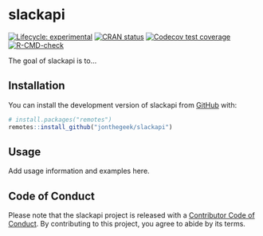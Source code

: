 
<!-- README.md is generated from README.Rmd. Please edit that file -->

# slackapi

<!-- badges: start -->

[![Lifecycle:
experimental](https://img.shields.io/badge/lifecycle-experimental-orange.svg)](https://lifecycle.r-lib.org/articles/stages.html#experimental)
[![CRAN
status](https://www.r-pkg.org/badges/version/slackapi)](https://CRAN.R-project.org/package=slackapi)
[![Codecov test
coverage](https://codecov.io/gh/jonthegeek/slackapi/graph/badge.svg)](https://app.codecov.io/gh/jonthegeek/slackapi)
[![R-CMD-check](https://github.com/jonthegeek/slackapi/actions/workflows/R-CMD-check.yaml/badge.svg)](https://github.com/jonthegeek/slackapi/actions/workflows/R-CMD-check.yaml)
<!-- badges: end -->

The goal of slackapi is to…

## Installation

You can install the development version of slackapi from
[GitHub](https://github.com/) with:

``` r
# install.packages("remotes")
remotes::install_github("jonthegeek/slackapi")
```

## Usage

Add usage information and examples here.

## Code of Conduct

Please note that the slackapi project is released with a [Contributor
Code of
Conduct](https://jonthegeek.github.io/slackapi/CODE_OF_CONDUCT.html). By
contributing to this project, you agree to abide by its terms.
